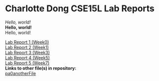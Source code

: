 # Charlotte Dong CSE15L Lab Reports
*Hello, world!*  
**Hello, world!**  
Hello, world!  
  
[Lab Report 1 (Week0)](https://cducsdcse.github.io/cse15l-lab-reports/lab-report-1-week-0.html)  
[Lab Report 2 (Week1)](lab-report-2-week-1)  
[Lab Report 3 (Week3)](lab-report-3-week-3)  
[Lab Report 4 (Week5)](lab-report-4-week-5)  
[Lab Report 5 (Week7)](lab-report-5-week-7)  
**Links to other file(s) in repository:**  
[pa0anotherFile](https://cducsdcse.github.io/cse15l-lab-reports/pa0anotherFile.html)   
